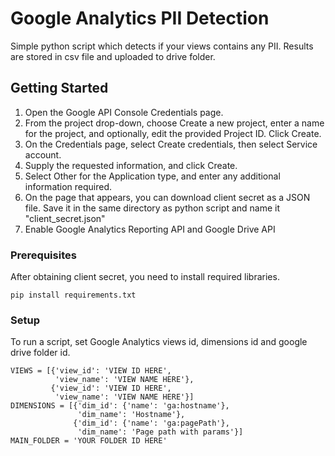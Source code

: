 # Google Analytics PII Detection

Simple python script which detects if your views contains any PII. Results are stored in csv file and uploaded to drive folder.

## Getting Started

1. Open the Google API Console Credentials page.
2. From the project drop-down, choose Create a new project, enter a name for the project, and optionally, edit the provided Project ID. Click Create.
3. On the Credentials page, select Create credentials, then select Service account.
4. Supply the requested information, and click Create.
5. Select Other for the Application type, and enter any additional information required.
6. On the page that appears, you can download client secret as a JSON file. Save it in the same directory as python script and name it "client_secret.json"
7. Enable Google Analytics Reporting API and Google Drive API

### Prerequisites

After obtaining client secret, you need to install required libraries.

```
pip install requirements.txt
```

### Setup

To run a script, set Google Analytics views id, dimensions id and google drive folder id.

```
VIEWS = [{'view_id': 'VIEW ID HERE',
          'view_name': 'VIEW NAME HERE'},
         {'view_id': 'VIEW ID HERE',
          'view_name': 'VIEW NAME HERE'}]
DIMENSIONS = [{'dim_id': {'name': 'ga:hostname'},
               'dim_name': 'Hostname'},
              {'dim_id': {'name': 'ga:pagePath'},
               'dim_name': 'Page path with params'}]
MAIN_FOLDER = 'YOUR FOLDER ID HERE'
```